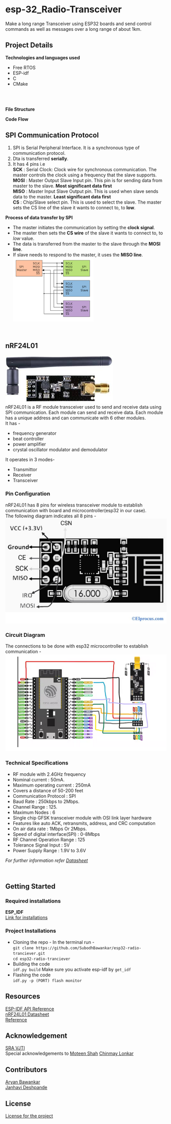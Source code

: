 # esp-32_Radio-Transceiver
Make a long range Transceiver using ESP32 boards and send control commands as well as messages over a long range of about 1km.

## Project Details
**Technologies and languages used**
- Free RTOS
- ESP-idf
- C
- CMake
<br>
<br>

**File Structure**<br>

**Code Flow**<br>

## SPI Communication Protocol
1. SPI is Serial Peripheral Interface. It is a synchronous type of communication protocol.
2. Dta is transferred **serially**.
3. It has 4 pins i.e <br>
**SCK** : Serial Clock: Clock wire for synchronous communication. The master controls the clock using a frequency that the slave supports.<br>
**MOSI** : Master Output Slave Input pin. This pin is for sending data from master to the slave. **Most significant data first** <br>
**MISO** : Master Input Slave Output pin. This is used when slave sends data to the master. **Least significant data first** <br>
**CS** : Chip/Slave select pin. This is used to select the slave. The master sets the CS line of the slave it wants to connect to, to **low**.

**Process of data transfer by SPI**
- The master initiates the communication by setting the **clock signal**.
- The master then sets the **CS wire** of the slave it wants to connect to, to _low_ value.
- The data is transferred from the master to the slave through the **MOSI line**.
- If slave needs to respond to the master, it uses the **MISO line**. <br>
![SPI](Images/SPI.png)<br>

<br>

## nRF24L01
![nRF24L01 Sensor Module](Images/NRF24L01.png)<br>
nRF24L01 is a RF module transceiver used to send and receive data using SPI communication. Each module can send and receive data. Each module has a unique address and can communicate with 6 other modules.<br>
It has - 
- frequency generator
- beat controller
- power amplifier
- crystal oscillator modulator and demodulator<br>

It operates in 3 modes-

- Transmittor
- Receiver
- Transceiver

### Pin Configuration
nRF24L01 has 8 pins for wireless transceiver module to establish communication with board and microcontroller(esp32 in our case).<br>
The following diagram indicates all 8 pins - <br>
![Pin Configuration](Images/nrf_pin.png)<br>

### Circuit Diagram
The connections to be done with esp32 microcontroller to establish communication - <br>
![Circuit Diagram](Images/nrf_circuit.png)<br>

### Technical Specifications
- RF module with 2.4GHz frequency
- Nominal current : 50mA.
- Maximum operating current : 250mA
- Covers a distance of 50-200 feet
- Communication Protocol : SPI
- Baud Rate : 250kbps to 2Mbps.
- Channel Range : 125.
- Maximum Nodes : 6
- Single chip GFSK transceiver module with OSI link layer hardware
- Features like auto ACK, retransmits, address, and CRC computation
- On air data rate : 1Mbps Or 2Mbps.
- Speed of digital interface(SPI) : 0-8Mbps
- RF Channel Operation Range : 125
- Tolerance Signal Input : 5V
- Power Supply Range : 1.9V to 3.6V

_For further information refer [Datasheet](https://www.sparkfun.com/datasheets/Components/SMD/nRF24L01Pluss_Preliminary_Product_Specification_v1_0.pdf)_

<br>

## Getting Started 
### Required installations 
**ESP_IDF**<br>
[Link for installations](https://github.com/espressif/esp-idf.git)

### Project Installations 
- Cloning the repo - In the terminal run - <br>
  `git clone https://github.com/SubodhBawankar/esp32-radio-tranciever.git ` <br>
  `cd esp32-radio-tranciever`<br>
- Building the code <br>
`idf.py build` Make sure you activate esp-idf by `get_idf`<br>
- Flashing the code <br>
`idf.py -p (PORT) flash monitor`<br>

## Resources
[ESP-IDF API Reference](https://docs.espressif.com/projects/esp-idf/en/v4.2.4/esp32/api-reference/index.html)<br>
[nRF24L01 Datasheet](https://www.sparkfun.com/datasheets/Components/SMD/nRF24L01Pluss_Preliminary_Product_Specification_v1_0.pdf)<br>
[Reference](https://github.com/nopnop2002/esp-idf-mirf.git)

## Acknowledgement
[SRA VJTI](https://github.com/SRA-VJTI)<br>
Special acknowledgements to [Moteen Shah](https://github.com/Jamm02) [Chinmay Lonkar](https://github.com/ChinmayLonkar)<br>

## Contributors
[Aryan Bawankar](https://github.com/SubodhBawankar)<br>
[Janhavi Deshpande](https://github.com/janhavi1803)

## License
[License for the project](https://github.com/SubodhBawankar/esp32-radio-tranciever/blob/main/LICENSE)